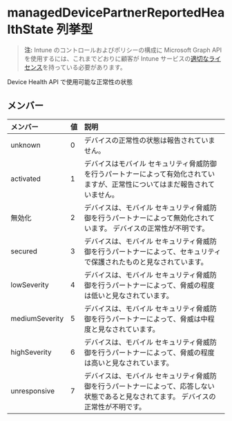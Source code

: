 # <a name="manageddevicepartnerreportedhealthstate-enum-type"></a>managedDevicePartnerReportedHealthState 列挙型

> **注:** Intune のコントロールおよびポリシーの構成に Microsoft Graph API を使用するには、これまでどおりに顧客が Intune サービスの[適切なライセンス](https://go.microsoft.com/fwlink/?linkid=839381)を持っている必要があります。

Device Health API で使用可能な正常性の状態
## <a name="members"></a>メンバー
|メンバー|値|説明|
|:---|:---|:---|
|unknown|0|デバイスの正常性の状態は報告されていません。|
|activated|1|デバイスはモバイル セキュリティ脅威防御を行うパートナーによって有効化されていますが、正常性についてはまだ報告されていません。|
|無効化|2|デバイスは、モバイル セキュリティ脅威防御を行うパートナーによって無効化されています。 デバイスの正常性が不明です。|
|secured|3|デバイスは、モバイル セキュリティ脅威防御を行うパートナーによって、セキュリティで保護されたものと見なされています。|
|lowSeverity|4|デバイスは、モバイル セキュリティ脅威防御を行うパートナーによって、脅威の程度は低いと見なされています。|
|mediumSeverity|5|デバイスは、モバイル セキュリティ脅威防御を行うパートナーによって、脅威は中程度と見なされています。|
|highSeverity|6|デバイスは、モバイル セキュリティ脅威防御を行うパートナーによって、脅威の程度は高いと見なされています。|
|unresponsive|7|デバイスは、モバイル セキュリティ脅威防御を行うパートナーによって、応答しない状態であると見なされてます。 デバイスの正常性が不明です。|



